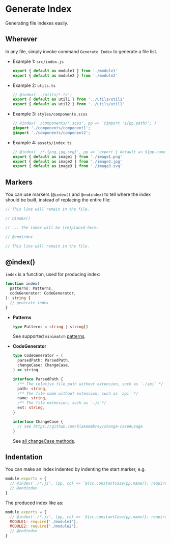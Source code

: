 # Generate Index

Generating file indexes easily.

## Wherever

In any file, simply invoke command `Generate Index` to generate a file list.

- Example 1: `src/index.js`

  ```js
  export { default as module1 } from './module1'
  export { default as module2 } from './module2'
  ```

- Example 2: `utils.ts`

  ```js
  // @index('../utils/*.ts')
  export { default as util1 } from '../utils/util1'
  export { default as util2 } from '../utils/util1'
  ```

- Example 3: `styles/components.scss`

  ```scss
  // @index('./components/*.scss', pp => `@import '${pp.path}';`)
  @import './components/component1';
  @import './components/component2';
  ```

- Example 4: `assets/index.ts`

  ```js
  // @index('./*.{png,jpg,svg}', pp => `export { default as ${pp.name} } from '${pp.path}${pp.ext}'`)
  export { default as image1 } from './image1.png'
  export { default as image2 } from './image2.jpg'
  export { default as image3 } from './image3.svg'
  ```

## Markers

You can use markers (`@index()` and `@endindex`) to tell where the index should be built, instead of replacing the entire file:

```js
// This line will remain in the file.

// @index()

// ... The index will be (re)placed here.  

// @endindex

// This line will remain in the file.
```

## @index()

`index` is a function, used for producing index:

```ts
function index(
  patterns: Patterns,
  codeGenerator: CodeGenerator,
): string {
  // generate index
}
```

- **Patterns**

  ```ts
  type Patterns = string | string[]
  ```

  See supported `minimatch` [patterns](https://github.com/isaacs/minimatch#usage).

- **CodeGenerator**

  ```ts
  type CodeGenerator = (
    parsedPath: ParsedPath,
    changeCase: ChangeCase,
  ) => string

  interface ParsedPath {
    /** The relative file path without extension, such as `./api` */
    path: string,
    /** The file name without extension, such as `api` */
    name: string,
    /** The file extension, such as `.js`*/
    ext: string,
  }

  interface ChangeCase {
    // See https://github.com/blakeembrey/change-case#usage
  }
  ```

  See [all changeCase methods](https://github.com/blakeembrey/change-case#usage).

## Indentation

You can make an index indented by indenting the start marker, e.g.

```js
module.exports = {
  // @index('./*.js', (pp, cc) => `${cc.constantCase(pp.name)}: require('${pp.path}'),`)
  // @endindex
}
```

The produced index like as:

```js
module.exports = {
  // @index('./*.js', (pp, cc) => `${cc.constantCase(pp.name)}: require('${pp.path}'),`)
  MODULE1: require('./module1'),
  MODULE2: require('./module2'),
  // @endindex
}
```